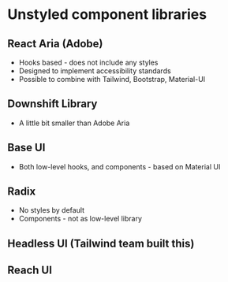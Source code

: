 # Unstyled component libraries

## React Aria (Adobe)

- Hooks based - does not include any styles
- Designed to implement accessibility standards
- Possible to combine with Tailwind, Bootstrap, Material-UI

## Downshift Library

- A little bit smaller than Adobe Aria

## Base UI

- Both low-level hooks, and components - based on Material UI

## Radix

- No styles by default
- Components - not as low-level library

## Headless UI (Tailwind team built this)

## Reach UI
